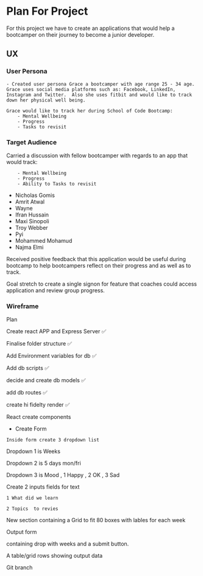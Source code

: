 # Plan For Project

For this project we have to create an applications that would help a bootcamper on their journey to become a junior developer.

## UX

### User Persona

```
- Created user persona Grace a bootcamper with age range 25 - 34 age.  Grace uses social media platforms such as: Facebook, LinkedIn, Instagram and Twitter.  Also she uses fitbit and would like to track down her physical well being.

Grace would like to track her during School of Code Bootcamp:
    - Mental Wellbeing
    - Progress
    - Tasks to revisit
```

### Target Audience

Carried a discussion with fellow bootcamper with regards to an app that would track:

```
    - Mental Wellbeing
    - Progress
    - Ability to Tasks to revisit
```

- Nicholas Gomis
- Amrit Atwal
- Wayne
- Ifran Hussain
- Maxi Sinopoli
- Troy Webber
- Pyi
- Mohammed Mohamud
- Najma Elmi

Received positive feedback that this application would be useful during bootcamp to help bootcampers reflect on their progress and as well as to track.

Goal stretch to create a single signon for feature that coaches could access application and review group progress.

### Wireframe

Plan

Create react APP and Express Server ✅

Finalise folder structure ✅

Add Environment variables for db ✅

Add db scripts ✅

decide and create db models ✅

add db routes ✅

create hi fidelty render ✅

React create components

- Create Form

```
Inside form create 3 dropdown list
```

Dropdown 1 is Weeks

Dropdown 2 is 5 days mon/fri

Dropdown 3 is Mood , 1 Happy , 2 OK , 3 Sad

Create 2 inputs fields for text

```
1 What did we learn
```

```
2 Topics  to revies
```

New section containing a Grid to fit 80 boxes with lables for each week

Output form

containing drop with weeks and a submit button.

A table/grid rows showing output data

Git branch
